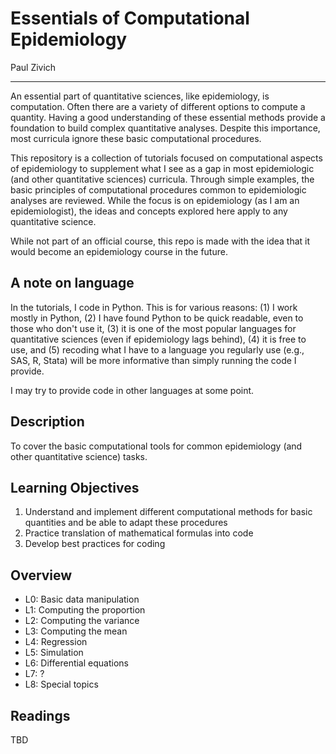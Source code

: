 # Essentials of Computational Epidemiology

Paul Zivich

---------------------------------------

An essential part of quantitative sciences, like epidemiology, is computation. Often there are a variety of different
options to compute a quantity. Having a good understanding of these essential methods provide a foundation to build
complex quantitative analyses. Despite this importance, most curricula ignore these basic computational procedures.

This repository is a collection of tutorials focused on computational aspects of epidemiology to supplement what I see
as a gap in most epidemiologic (and other quantitative sciences) curricula. Through simple examples,
the basic principles of computational procedures common to epidemiologic analyses are reviewed. While the focus is
on epidemiology (as I am an epidemiologist), the ideas and concepts explored here apply to any quantitative science.

While not part of an official course, this repo is made with the idea that it would become an epidemiology course in
the future.

## A note on language

In the tutorials, I code in Python. This is for various reasons: (1) I work mostly in Python, (2) I have
found Python to be quick readable, even to those who don't use it, (3) it is one of the most popular languages for
quantitative sciences (even if epidemiology lags behind), (4) it is free to use, and (5) recoding what I have to a
language you regularly use (e.g., SAS, R, Stata) will be more informative than simply running the code I provide.

I may try to provide code in other languages at some point.

## Description

To cover the basic computational tools for common epidemiology (and other quantitative science) tasks.

## Learning Objectives

1. Understand and implement different computational methods for basic quantities and be able to adapt these procedures
2. Practice translation of mathematical formulas into code
3. Develop best practices for coding

## Overview

* L0: Basic data manipulation
* L1: Computing the proportion
* L2: Computing the variance
* L3: Computing the mean
* L4: Regression
* L5: Simulation
* L6: Differential equations
* L7: ?
* L8: Special topics

## Readings

TBD
